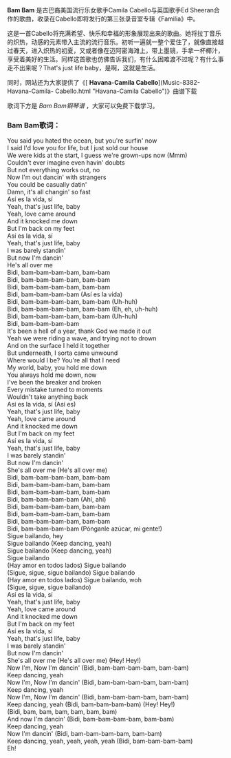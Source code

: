 

**Bam Bam** 是古巴裔美国流行乐女歌手Camila Cabello与英国歌手Ed
Sheeran合作的歌曲，收录在Cabello即将发行的第三张录音室专辑《Familia》中。

这是一首Cabello将充满希望、快乐和幸福的形象展现出来的歌曲。她将拉丁音乐的炽热，动感的元素带入主流的流行音乐。初听一遍就一整个爱住了，就像直接越过春天，进入炽热的初夏，又或者像在迈阿密海滩上，带上墨镜，手拿一杯椰汁，享受着美好的生活。同样这首歌也仿佛告诉我们，有什么困难渡不过呢？有什么事走不出来呢？That's
just life baby，是啊，这就是生活。

同时，网站还为大家提供了《[ **Havana-Camila Cabello**](Music-8382-Havana-Camila-
Cabello.html "Havana-Camila Cabello")》曲谱下载

歌词下方是 _Bam Bam钢琴谱_ ，大家可以免费下载学习。

### Bam Bam歌词：

You said you hated the ocean, but you're surfin' now  
I said I'd love you for life, but I just sold our house  
We were kids at the start, I guess we're grown-ups now (Mmm)  
Couldn't ever imagine even havin' doubts  
But not everything works out, no  
Now I'm out dancin' with strangers  
You could be casually datin'  
Damn, it's all changin' so fast  
Así es la vida, sí  
Yeah, that's just life, baby  
Yeah, love came around  
And it knocked me down  
But I'm back on my feet  
Así es la vida, sí  
Yeah, that's just life, baby  
I was barely standin'  
But now I'm dancin'  
He's all over me  
Bidi, bam-bam-bam-bam, bam-bam  
Bidi, bam-bam-bam-bam, bam-bam  
Bidi, bam-bam-bam-bam, bam-bam  
Bidi, bam-bam-bam-bam (Así es la vida)  
Bidi, bam-bam-bam-bam, bam-bam (Uh-huh)  
Bidi, bam-bam-bam-bam, bam-bam (Eh, eh, uh-huh)  
Bidi, bam-bam-bam-bam, bam-bam (Uh-huh)  
Bidi, bam-bam-bam-bam  
It's been a hell of a year, thank God we made it out  
Yeah we were riding a wave, and trying not to drown  
And on the surface I held it together  
But underneath, I sorta came unwound  
Where would I be? You're all that I need  
My world, baby, you hold me down  
You always hold me down, now  
I've been the breaker and broken  
Every mistake turned to moments  
Wouldn't take anything back  
Así es la vida, sí (Así es)  
Yeah, that's just life, baby  
Yeah, love came around  
And it knocked me down  
But I'm back on my feet  
Así es la vida, sí  
Yeah, that's just life, baby  
I was barely standin'  
But now I'm dancin'  
She's all over me (He's all over me)  
Bidi, bam-bam-bam-bam, bam-bam  
Bidi, bam-bam-bam-bam, bam-bam  
Bidi, bam-bam-bam-bam, bam-bam  
Bidi, bam-bam-bam-bam (Ahí, ahí)  
Bidi, bam-bam-bam-bam, bam-bam  
Bidi, bam-bam-bam-bam, bam-bam  
Bidi, bam-bam-bam-bam, bam-bam  
Bidi, bam-bam-bam-bam (Pónganle azúcar, mi gente!)  
Sigue bailando, hey  
Sigue bailando (Keep dancing, yeah)  
Sigue bailando (Keep dancing, yeah)  
Sigue bailando  
(Hay amor en todos lados) Sigue bailando  
(Sigue, sigue, sigue bailando) Sigue bailando  
(Hay amor en todos lados) Sigue bailando, woh  
(Sigue, sigue, sigue bailando)  
Así es la vida, sí  
Yeah, that's just life, baby  
Yeah, love came around  
And it knocked me down  
But I'm back on my feet  
Así es la vida, sí  
Yeah, that's just life, baby  
I was barely standin'  
But now I'm dancin'  
She's all over me (He's all over me) (Hey! Hey!)  
Now I'm, Now I'm dancin' (Bidi, bam-bam-bam-bam, bam-bam)  
Keep dancing, yeah  
Now I'm, Now I'm dancin' (Bidi, bam-bam-bam-bam, bam-bam)  
Keep dancing, yeah  
Now I'm, Now I'm dancin' (Bidi, bam-bam-bam-bam, bam-bam)  
Keep dancing, yeah (Bidi, bam-bam-bam-bam) (Hey! Hey!)  
(Bidi, bam, bam, bam, bam, bam, bam)  
And now I'm dancin' (Bidi, bam-bam-bam-bam, bam-bam)  
Keep dancing, yeah  
Now I'm dancin' (Bidi, bam-bam-bam-bam, bam-bam)  
Keep dancing, yeah, yeah, yeah, yeah (Bidi, bam-bam-bam-bam)  
Eh!

